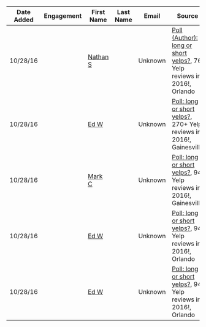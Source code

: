 Date Added | Engagement | First Name | Last Name | Email | Source |
----- | ----- | ------------------ | ----------------- | ------------- | ----------------
10/28/16 |  | [Nathan S](https://www.yelp.com/user_details?userid=yYyqdT6BlZISmMI611bPwg) | | Unknown | [Poll (Author): long or short yelps?](https://www.yelp.com/topic/winter-garden-poll-long-or-short-yelps), 76 Yelp reviews in 2016!, Orlando
10/28/16 |  | [Ed W](https://www.yelp.com/user_details?userid=RZLEy3x76eTtlYpi8De7zw) | | Unknown | [Poll: long or short yelps?](https://www.yelp.com/topic/winter-garden-poll-long-or-short-yelps), 270+ Yelp reviews in 2016!, Gainesville
10/28/16 |  | [Mark C](https://www.yelp.com/user_details_reviews_self?userid=mZM-6gO_JRq2wyFEdGNVKA) | | Unknown | [Poll: long or short yelps?](https://www.yelp.com/topic/winter-garden-poll-long-or-short-yelps), 94 Yelp reviews in 2016!, Gainesville
10/28/16 |  | [Ed W]() | | Unknown | [Poll: long or short yelps?](https://www.yelp.com/topic/winter-garden-poll-long-or-short-yelps), 94 Yelp reviews in 2016!, Orlando
10/28/16 |  | [Ed W]() | | Unknown | [Poll: long or short yelps?](https://www.yelp.com/topic/winter-garden-poll-long-or-short-yelps), 94 Yelp reviews in 2016!, Orlando

